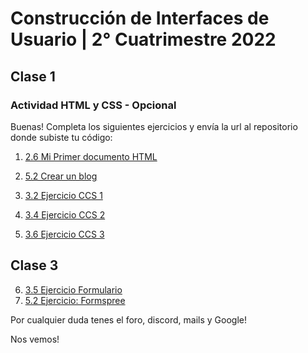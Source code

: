 # Construcción de Interfaces de Usuario | 2° Cuatrimestre 2022

## Clase 1

### Actividad HTML y CSS - Opcional
Buenas! Completa los siguientes ejercicios y envía la url al repositorio donde subiste tu código: 

1. [2.6 Mi Primer documento HTML](https://unahur.github.io/ciu/#/01-html/2.6-mi-primer-documento-HTML)

2. [5.2 Crear un blog](https://unahur.github.io/ciu/#/01-html/5.3-blog-instrucciones)

3. [3.2 Ejercicio CCS 1](https://unahur.github.io/ciu/#/02-css/3.2-ejercicio)

4. [3.4 Ejercicio CCS 2](https://unahur.github.io/ciu/#/02-css/3.4-ejercicio)

5. [3.6 Ejercicio CCS 3](https://unahur.github.io/ciu/#/02-css/3.6-ejercicio)

## Clase 3

6. [3.5 Ejercicio Formulario](https://unahur.github.io/ciu/#/03-formularios/3.5-ejercicio)
7. [5.2 Ejercicio: Formspree](https://unahur.github.io/ciu/#/03-formularios/5.2-ejercicio)

Por cualquier duda tenes el foro, discord, mails y Google!

Nos vemos!
